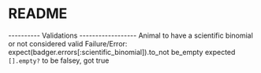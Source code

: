 # README

---------- Validations ------------------
Animal to have a scientific binomial or not considered valid
Failure/Error: expect(badger.errors[:scientific_binomial]).to_not be_empty
       expected `[].empty?` to be falsey, got true
